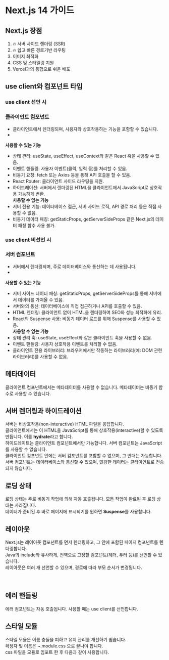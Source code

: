 # Next.js 14 가이드

## Next.js 장점

1. 🔥 서버 사이드 렌더링 (SSR)
2. 🔥 쉽고 빠른 경로기반 라우팅
3. 이미지 최적화
4. CSS 및 스타일링 지원
5. Vercel과의 통합으로 쉬운 배포

## use client와 컴포넌트 타입

### use client 선언 시

### 클라이언트 컴포넌트
- 클라이언트에서 렌더링되며, 사용자와 상호작용하는 기능을 포함할 수 있습니다.
- 
**사용할 수 있는 기능**  
- 상태 관리: useState, useEffect, useContext와 같은 React 훅을 사용할 수 있음.  
- 이벤트 핸들링: 사용자 이벤트(클릭, 입력 등)를 처리할 수 있음.  
- 비동기 요청: fetch 또는 Axios 등을 통해 API 호출을 할 수 있음.  
- React Router: 클라이언트 사이드 라우팅을 지원.  
- 하이드레이션: 서버에서 렌더링된 HTML을 클라이언트에서 JavaScript로 상호작용 가능하게 변환.  
**사용할 수 없는 기능**  
- 서버 전용 기능: 데이터베이스 접근, 서버 사이드 로직, API 경로 처리 등은 직접 사용할 수 없음.  
- 비동기 데이터 패칭: getStaticProps, getServerSideProps 같은 Next.js의 데이터 패칭 함수 사용 불가.

### use client 비선언 시

### 서버 컴포넌트
- 서버에서 렌더링되며, 주로 데이터베이스와 통신하는 데 사용됩니다.
- 
**사용할 수 있는 기능**  
- 서버 사이드 데이터 패칭: getStaticProps, getServerSideProps를 통해 서버에서 데이터를 가져올 수 있음.  
- 서버와의 통신: 데이터베이스에 직접 접근하거나 API를 호출할 수 있음.  
- HTML 렌더링: 클라이언트 없이 HTML을 렌더링하여 SEO와 성능 최적화에 유리.  
- React의 Suspense 사용: 비동기 데이터 로드를 위해 Suspense를 사용할 수 있음.  
**사용할 수 없는 기능**  
- 상태 관리 훅: useState, useEffect와 같은 클라이언트 훅을 사용할 수 없음.  
- 이벤트 핸들링: 사용자 상호작용 이벤트를 처리할 수 없음.  
- 클라이언트 전용 라이브러리: 브라우저에서만 작동하는 라이브러리(예: DOM 관련 라이브러리)를 사용할 수 없음.

## 메타데이터

클라이언트 컴포넌트에서는 메타데이터를 사용할 수 없습니다.
메타데이터는 비동기 함수로 사용할 수 있습니다.

## 서버 렌더링과 하이드레이션

서버는 비상호작용(non-interactive) HTML 파일을 응답합니다.  
클라이언트에서는 이 HTML을 JavaScript를 통해 상호작용(interactive)할 수 있도록 만듭니다. 이를 **hydrate**라고 합니다.  
하이드레이트는 클라이언트 컴포넌트에서만 가능합니다. 서버 컴포넌트는 JavaScript를 사용할 수 없습니다.  
클라이언트 컴포넌트 안에는 서버 컴포넌트를 포함할 수 없으며, 그 반대는 가능합니다.  
서버 컴포넌트는 데이터베이스와 통신할 수 있으며, 민감한 데이터는 클라이언트로 전송되지 않습니다.

## 로딩 상태

로딩 상태는 주로 비동기 작업에 의해 자동 호출됩니다. 모든 작업이 완료된 후 로딩 상태는 사라집니다.  
데이터가 준비된 후 바로 페이지에 표시되기를 원하면 **Suspense**를 사용합니다.

## 레이아웃

Next.js는 레이아웃 컴포넌트를 먼저 렌더링하고, 그 안에 포함된 페이지 컴포넌트를 렌더링합니다.  
Java의 include와 유사하게, 전역으로 고정할 컴포넌트(헤더, 푸터 등)를 선언할 수 있습니다.  
레이아웃은 여러 개 선언할 수 있으며, 경로에 따라 부모 순서가 변경됩니다.  
<Layout>  
 <YourPages />  
</Layout>

## 에러 핸들링

에러 컴포넌트는 자동 호출됩니다. 사용할 때는 use client를 선언합니다.

## 스타일 모듈

스타일 모듈은 이름 충돌을 피하고 유지 관리를 개선하기 쉽습니다.  
확장자 및 이름은 ~.module.css 으로 끝나야 합니다.  
css 파일을 모듈로 임포트 한 후 다음과 같이 사용합니다. <nav className={styles.nav}>

